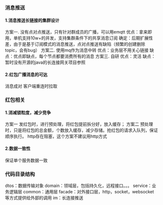 ### 消息推送
#### 1.消息推送长链接的集群设计
方案一. 
    没有点对点推送，只有针对群成员的广播，可以用emqtt
	优点：拿来即用，单机支持10w+的并发，支持集群条件下的共享消息订阅
	确定：后期扩展性差，由于是基于订阅模式的消息推送，点对点推送有缺陷（频繁的创建删除topic，会有bug）
方案二. 
    使用mq作为消息中转
	优点：业务层不用关心链接
	缺点：优点即缺点，每个节点都要消费所有的消息
方案三. 
    自研
	优点：灵活
	缺点：暂时没有开源的java的长连接网关项目参照
	
#### 2.红包广播消息的可达
消息成对
客户端重连时拉取

### 红包相关
#### 1.消减锁粒度，减少竞争
方案一
发红包时，进行预处理，将红包提前拆分好，放入缓存；
方案二
预处理时，只是将红包的总金额，个数放入缓存，减少存储。抢红包的请求入队列，保证顺序执行。
http存在阻塞，这个方案不建议用http方式
#### 2.数据一致性
保证单个服务数据一致
### 代码目录结构
dtos：数据传输对象
domain：领域层，包括持久化，远程接口。。。
service：业务逻辑层
common：通用层
facade：对外接口层，http，socket，websocket等方式提供给外部的调用
im：长连接推送
